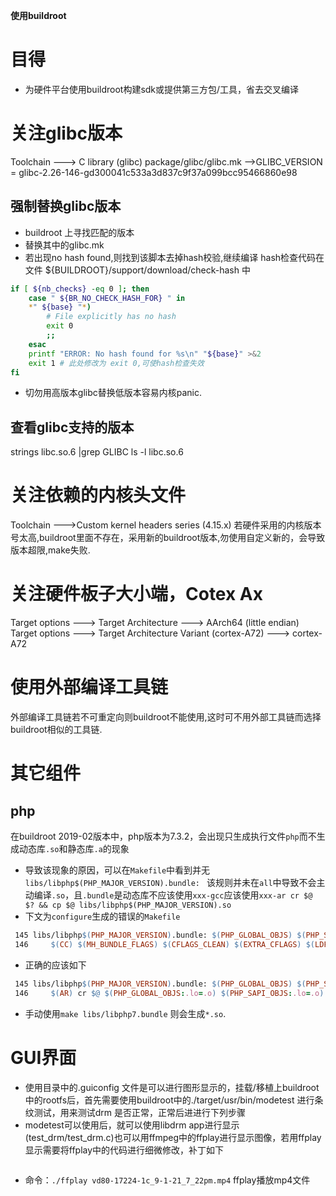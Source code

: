**使用buildroot**

# 目得
* 为硬件平台使用buildroot构建sdk或提供第三方包/工具，省去交叉编译

# 关注glibc版本
Toolchain  ---> C library (glibc)
package/glibc/glibc.mk -->GLIBC_VERSION = glibc-2.26-146-gd300041c533a3d837c9f37a099bcc95466860e98

## 强制替换glibc版本
* buildroot 上寻找匹配的版本
* 替换其中的glibc.mk
* 若出现no hash found,则找到该脚本去掉hash校验,继续编译
  hash检查代码在文件 ${BUILDROOT}/support/download/check-hash 中
```sh
if [ ${nb_checks} -eq 0 ]; then
    case " ${BR_NO_CHECK_HASH_FOR} " in
    *" ${base} "*)
        # File explicitly has no hash
        exit 0
        ;;
    esac
    printf "ERROR: No hash found for %s\n" "${base}" >&2
    exit 1 # 此处修改为 exit 0,可使hash检查失效
fi
```
* 切勿用高版本glibc替换低版本容易内核panic.

## 查看glibc支持的版本
strings libc.so.6 |grep GLIBC
ls -l libc.so.6

# 关注依赖的内核头文件
Toolchain  --->Custom kernel headers series (4.15.x) 
若硬件采用的内核版本号太高,buildroot里面不存在，采用新的buildroot版本,勿使用自定义新的，会导致版本超限,make失败.

# 关注硬件板子大小端，Cotex Ax
Target options  ---> Target Architecture ---> AArch64 (little endian)
Target options  ---> Target Architecture Variant (cortex-A72) ---> cortex-A72

# 使用外部编译工具链
外部编译工具链若不可重定向则buildroot不能使用,这时可不用外部工具链而选择buildroot相似的工具链.

# 其它组件
## php 
在buildroot 2019-02版本中，php版本为7.3.2，会出现只生成执行文件`php`而不生成动态库`.so`和静态库`.a`的现象
* 导致该现象的原因，可以在`Makefile`中看到并无`libs/libphp$(PHP_MAJOR_VERSION).bundle: ` 该规则并未在`all`中导致不会主动编译`.so`，且`.bundle`是动态库不应该使用`xxx-gcc`应该使用`xxx-ar cr $@ $? && cp $@ libs/libphp$(PHP_MAJOR_VERSION).so`
* 下文为`configure`生成的错误的`Makefile`
```makefile
 145 libs/libphp$(PHP_MAJOR_VERSION).bundle: $(PHP_GLOBAL_OBJS) $(PHP_SAPI_OBJS)
 146     $(CC) $(MH_BUNDLE_FLAGS) $(CFLAGS_CLEAN) $(EXTRA_CFLAGS) $(LDFLAGS) $(EXTRA_LDFLAGS) $(PHP_GLOBAL_OBJS:.lo=.o) $(PHP_SAPI_OBJS:.lo=.o) $(PHP_FRAMEWORKS) $(EXTRA_LIBS) $(ZEND_EXTRA_LIBS) -o $@ && cp $@ libs/libphp$(PHP_MAJOR_VERSION).so 
```
* 正确的应该如下
```makefile
 145 libs/libphp$(PHP_MAJOR_VERSION).bundle: $(PHP_GLOBAL_OBJS) $(PHP_SAPI_OBJS)
 146     $(AR) cr $@ $(PHP_GLOBAL_OBJS:.lo=.o) $(PHP_SAPI_OBJS:.lo=.o) $(PHP_FRAMEWORKS) && cp $@ libs/libphp$(PHP_MAJOR_VERSION).so 
```
* 手动使用`make libs/libphp7.bundle` 则会生成`*.so`.

# GUI界面
* 使用目录中的.guiconfig 文件是可以进行图形显示的，挂载/移植上buildroot中的rootfs后，首先需要使用buildroot中的./target/usr/bin/modetest 进行条纹测试，用来测试drm 是否正常，正常后进进行下列步骤
* modetest可以使用后，就可以使用libdrm app进行显示(test_drm/test_drm.c)也可以用ffmpeg中的ffplay进行显示图像，若用ffplay显示需要将ffplay中的代码进行细微修改，补丁如下
```ffplay.diff

```
* 命令：`./ffplay vd80-17224-1c_9-1-21_7_22pm.mp4` ffplay播放mp4文件




